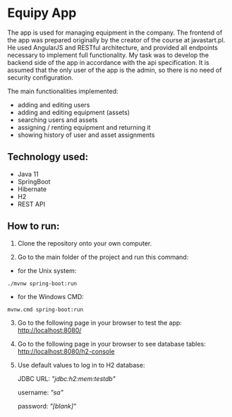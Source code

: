 # **Equipy App**

The app is used for managing equipment in the company. The frontend of the app was prepared originally by the creator of the course at javastart.pl. He used AngularJS and RESTful architecture, and provided all endpoints necessary to implement full functionality. My task was to develop the backend side of the app in accordance with the api specification. It is assumed that the only user of the app is the admin, so there is no need of security configuration.

The main functionalities implemented:
* adding and editing users
* adding and editing equipment (assets)
* searching users and assets
* assigning / renting equipment and returning it
* showing history of user and asset assignments

## **Technology used:**
* Java 11
* SpringBoot
* Hibernate
* H2
* REST API

## **How to run:**
1. Clone the repository onto your own computer.

2. Go to the main folder of the project and run this command:

* for the Unix system:
```
./mvnw spring-boot:run
```
* for the Windows CMD:
```
mvnw.cmd spring-boot:run
```

3. Go to the following page in your browser to test the app: [http://localhost:8080/](http://localhost:8080/)

4. Go to the following page in your browser to see database tables: [http://localhost:8080/h2-console](http://localhost:8080/h2-console)

5. Use default values to log in to H2 database:

   JDBC URL: *"jdbc:h2:mem:testdb"*

   username: *"sa"*

   password: *"[blank]"*
